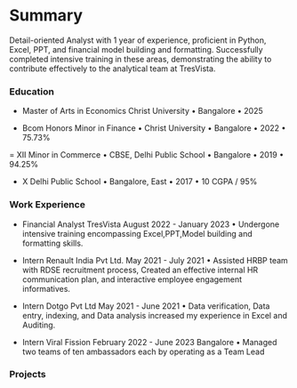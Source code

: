 # Summary
Detail-oriented Analyst with 1 year of experience, proficient in Python, Excel, PPT, and financial model building and formatting. Successfully completed intensive training in these areas, demonstrating the ability to contribute effectively to the analytical team at TresVista.

### Education
- Master of Arts in Economics
Christ University • Bangalore • 2025

- Bcom Honors
Minor in Finance • Christ University • Bangalore • 2022 • 75.73%

= XII
Minor in Commerce • CBSE, Delhi Public School • Bangalore • 2019 • 94.25%

- X
Delhi Public School • Bangalore, East • 2017 • 10 CGPA / 95%

### Work Experience
- Financial Analyst
TresVista	                      August 2022 - January 2023
•	Undergone intensive training encompassing Excel,PPT,Model building and formatting skills.

- Intern
Renault India Pvt Ltd.	              May 2021 - July 2021
•	Assisted HRBP team with RDSE recruitment process, Created an effective internal HR communication plan, and interactive employee engagement informatives.

- Intern
Dotgo Pvt Ltd	                May 2021 - June 2021
•	Data verification, Data entry, indexing, and Data analysis increased my experience in Excel and Auditing.

- Intern
Viral Fission	         February 2022 - June 2023 Bangalore
•	Managed two teams of ten ambassadors each by operating as a Team Lead

### Projects
